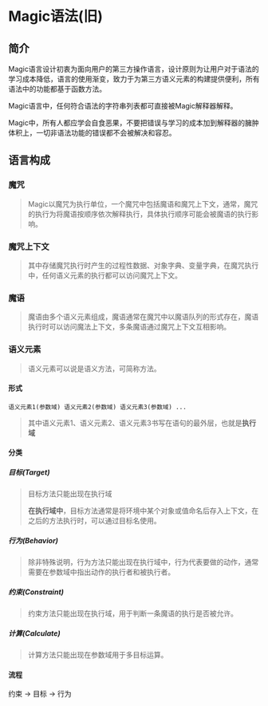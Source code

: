 # Magic语法(旧)

## 简介

Magic语言设计初衷为面向用户的第三方操作语言，设计原则为让用户对于语法的学习成本降低，语言的使用渐变，致力于为第三方语义元素的构建提供便利，所有语法中的功能都基于函数方法。

Magic语言中，任何符合语法的字符串列表都可直接被Magic解释器解释。

Magic中，所有人都应学会自食恶果，不要把错误与学习的成本加到解释器的臃肿体积上，一切非语法功能的错误都不会被解决和容忍。

## 语言构成

### 魔咒

> Magic以魔咒为执行单位，一个魔咒中包括魔语和魔咒上下文，通常，魔咒的执行为将魔语按顺序依次解释执行，具体执行顺序可能会被魔语的执行影响。

### 魔咒上下文

> 其中存储魔咒执行时产生的过程性数据、对象字典、变量字典，在魔咒执行中，任何语义元素的执行都可以访问魔咒上下文。

### 魔语

> 魔语由多个语义元素组成，魔语通常在魔咒中以魔语队列的形式存在，魔语执行时可以访问魔法上下文，多条魔语通过魔咒上下文互相影响。

### 语义元素

> 语义元素可以说是语义方法，可简称方法。

#### 形式

```
语义元素1(参数域) 语义元素2(参数域) 语义元素3(参数域) ...
```

> 其中语义元素1、语义元素2、语义元素3书写在语句的最外层，也就是**执行域**

#### 分类

##### 目标(Target)

> 目标方法只能出现在执行域
>
> **在执行域中**，目标方法通常是将环境中某个对象或值命名后存入上下文，在之后的方法执行时，可以通过目标名使用。

##### 行为(Behavior)

> 除非特殊说明，行为方法只能出现在执行域中，行为代表要做的动作，通常需要在参数域中指出动作的执行者和被执行者。

##### 约束(Constraint)

> 约束方法只能出现在执行域，用于判断一条魔语的执行是否被允许。

##### 计算(Calculate)

> 计算方法只能出现在参数域用于多目标运算。

#### 流程

约束 -> 目标 -> 行为 


